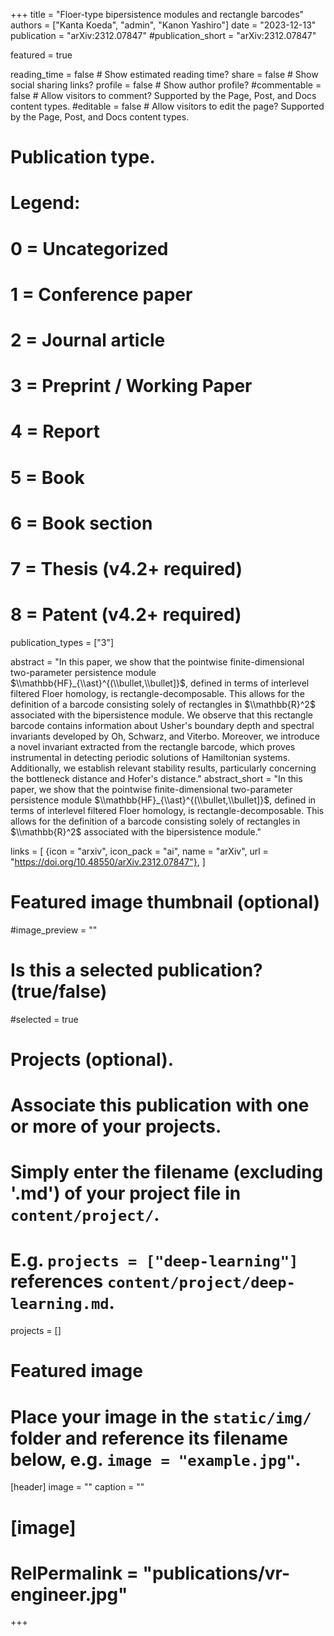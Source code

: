 +++
title = "Floer-type bipersistence modules and rectangle barcodes"
authors = ["Kanta Koeda", "admin", "Kanon Yashiro"]
date = "2023-12-13"
publication = "arXiv:2312.07847"
#publication_short = "arXiv:2312.07847"

featured = true

reading_time = false  # Show estimated reading time?
share = false  # Show social sharing links?
profile = false  # Show author profile?
#commentable = false  # Allow visitors to comment? Supported by the Page, Post, and Docs content types.
#editable = false  # Allow visitors to edit the page? Supported by the Page, Post, and Docs content types.

# Publication type.
# Legend:
# 0 = Uncategorized
# 1 = Conference paper
# 2 = Journal article
# 3 = Preprint / Working Paper
# 4 = Report
# 5 = Book
# 6 = Book section
# 7 = Thesis (v4.2+ required)
# 8 = Patent (v4.2+ required)
publication_types = ["3"]

abstract = "In this paper, we show that the pointwise finite-dimensional two-parameter persistence module $\\mathbb{HF}_{\\ast}^{(\\bullet,\\bullet]}$, defined in terms of interlevel filtered Floer homology, is rectangle-decomposable. This allows for the definition of a barcode consisting solely of rectangles in $\\mathbb{R}^2$ associated with the bipersistence module. We observe that this rectangle barcode contains information about Usher's boundary depth and spectral invariants developed by Oh, Schwarz, and Viterbo. Moreover, we introduce a novel invariant extracted from the rectangle barcode, which proves instrumental in detecting periodic solutions of Hamiltonian systems. Additionally, we establish relevant stability results, particularly concerning the bottleneck distance and Hofer's distance."
abstract_short = "In this paper, we show that the pointwise finite-dimensional two-parameter persistence module $\\mathbb{HF}_{\\ast}^{(\\bullet,\\bullet]}$, defined in terms of interlevel filtered Floer homology, is rectangle-decomposable. This allows for the definition of a barcode consisting solely of rectangles in $\\mathbb{R}^2$ associated with the bipersistence module."

links = [
  {icon = "arxiv", icon_pack = "ai", name = "arXiv", url = "https://doi.org/10.48550/arXiv.2312.07847"},
  ]

# Featured image thumbnail (optional)
#image_preview = ""

# Is this a selected publication? (true/false)
#selected = true

# Projects (optional).
#   Associate this publication with one or more of your projects.
#   Simply enter the filename (excluding '.md') of your project file in `content/project/`.
#   E.g. `projects = ["deep-learning"]` references `content/project/deep-learning.md`.
projects = []

# Featured image
# Place your image in the `static/img/` folder and reference its filename below, e.g. `image = "example.jpg"`.
[header]
image = ""
caption = ""

# [image]
# RelPermalink = "publications/vr-engineer.jpg"
+++
